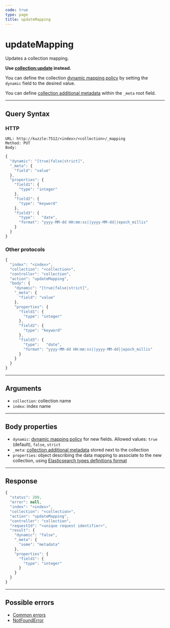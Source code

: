 ```yaml
---
code: true
type: page
title: updateMapping
---
```


# updateMapping

Updates a collection mapping.

<DeprecatedBadge version="2.1.0" />

__Use [collection:update](/core/2/api/controllers/collection/update) instead.__

You can define the collection [dynamic mapping policy](/core/2/guides/main-concepts/data-storage#mappings-dynamic-policy) by setting the `dynamic` field to the desired value.

You can define [collection additional metadata](/core/2/guides/main-concepts/data-storage#mappings-metadata) within the `_meta` root field.

---

## Query Syntax

### HTTP

```http
URL: http://kuzzle:7512/<index>/<collection>/_mapping
Method: PUT
Body:
```

```js
{
  "dynamic": "[true|false|strict]",
  "_meta": {
    "field": "value"
  },
  "properties": {
    "field1": {
      "type": "integer"
    },
    "field2": {
      "type": "keyword"
    },
    "field3": {
      "type":   "date",
      "format": "yyyy-MM-dd HH:mm:ss||yyyy-MM-dd||epoch_millis"
    }
  }
}
```

### Other protocols

```js
{
  "index": "<index>",
  "collection": "<collection>",
  "controller": "collection",
  "action": "updateMapping",
  "body": {
    "dynamic": "[true|false|strict]",
    "_meta": {
      "field": "value"
    },
    "properties": {
      "field1": {
        "type": "integer"
      },
      "field2": {
        "type": "keyword"
      },
      "field3": {
        "type":   "date",
        "format": "yyyy-MM-dd HH:mm:ss||yyyy-MM-dd||epoch_millis"
      }
    }
  }
}
```

---

## Arguments

- `collection`: collection name
- `index`: index name

---

## Body properties

* `dynamic`: [dynamic mapping policy](/core/2/guides/main-concepts/data-storage#mappings-dynamic-policy) for new fields. Allowed values: `true` (default), `false`, `strict`
* `_meta`: [collection additional metadata](/core/2/guides/main-concepts/data-storage#mappings-metadata) stored next to the collection
* `properties`: object describing the data mapping to associate to the new collection, using [Elasticsearch types definitions format](/core/2/guides/main-concepts/data-storage#mappings-properties)

---

## Response

```js
{
  "status": 200,
  "error": null,
  "index": "<index>",
  "collection": "<collection>",
  "action": "updateMapping",
  "controller": "collection",
  "requestId": "<unique request identifier>",
  "result": {
    "dynamic": "false",
    "_meta": {
      "some": "metadata"
    },
    "properties": {
      "field1": {
        "type": "integer"
      }
    }
  }
}
```

---

## Possible errors

- [Common errors](/core/2/api/errors/types#common-errors)
- [NotFoundError](/core/2/api/errors/types#notfounderror)

